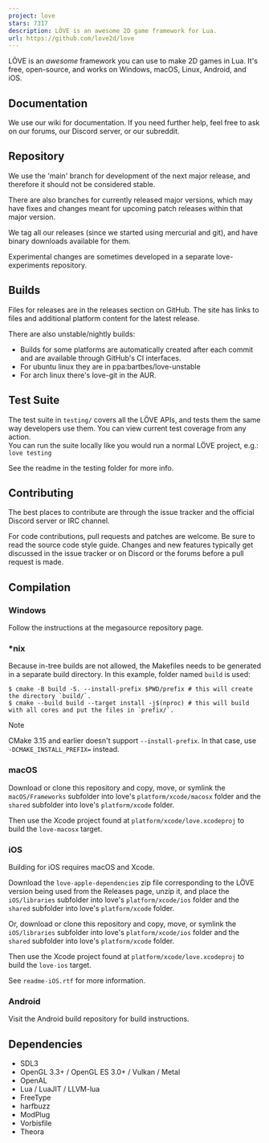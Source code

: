 ```yaml
---
project: love
stars: 7317
description: LÖVE is an awesome 2D game framework for Lua.
url: https://github.com/love2d/love
---
```


LÖVE is an _awesome_ framework you can use to make 2D games in Lua. It's free, open-source, and works on Windows, macOS, Linux, Android, and iOS.

Documentation
-------------

We use our wiki for documentation. If you need further help, feel free to ask on our forums, our Discord server, or our subreddit.

Repository
----------

We use the 'main' branch for development of the next major release, and therefore it should not be considered stable.

There are also branches for currently released major versions, which may have fixes and changes meant for upcoming patch releases within that major version.

We tag all our releases (since we started using mercurial and git), and have binary downloads available for them.

Experimental changes are sometimes developed in a separate love-experiments repository.

Builds
------

Files for releases are in the releases section on GitHub. The site has links to files and additional platform content for the latest release.

There are also unstable/nightly builds:

-   Builds for some platforms are automatically created after each commit and are available through GitHub's CI interfaces.
-   For ubuntu linux they are in ppa:bartbes/love-unstable
-   For arch linux there's love-git in the AUR.

Test Suite
----------

The test suite in `testing/` covers all the LÖVE APIs, and tests them the same way developers use them. You can view current test coverage from any action.  
You can run the suite locally like you would run a normal LÖVE project, e.g.:  
`love testing`

See the readme in the testing folder for more info.

Contributing
------------

The best places to contribute are through the issue tracker and the official Discord server or IRC channel.

For code contributions, pull requests and patches are welcome. Be sure to read the source code style guide. Changes and new features typically get discussed in the issue tracker or on Discord or the forums before a pull request is made.

Compilation
-----------

### Windows

Follow the instructions at the megasource repository page.

### \*nix

Because in-tree builds are not allowed, the Makefiles needs to be generated in a separate build directory. In this example, folder named `build` is used:

```
$ cmake -B build -S. --install-prefix $PWD/prefix # this will create the directory `build/`.
$ cmake --build build --target install -j$(nproc) # this will build with all cores and put the files in `prefix/`.
```

Note

CMake 3.15 and earlier doesn't support `--install-prefix`. In that case, use `-DCMAKE_INSTALL_PREFIX=` instead.

### macOS

Download or clone this repository and copy, move, or symlink the `macOS/Frameworks` subfolder into love's `platform/xcode/macosx` folder and the `shared` subfolder into love's `platform/xcode` folder.

Then use the Xcode project found at `platform/xcode/love.xcodeproj` to build the `love-macosx` target.

### iOS

Building for iOS requires macOS and Xcode.

Download the `love-apple-dependencies` zip file corresponding to the LÖVE version being used from the Releases page, unzip it, and place the `iOS/libraries` subfolder into love's `platform/xcode/ios` folder and the `shared` subfolder into love's `platform/xcode` folder.

Or, download or clone this repository and copy, move, or symlink the `iOS/libraries` subfolder into love's `platform/xcode/ios` folder and the `shared` subfolder into love's `platform/xcode` folder.

Then use the Xcode project found at `platform/xcode/love.xcodeproj` to build the `love-ios` target.

See `readme-iOS.rtf` for more information.

### Android

Visit the Android build repository for build instructions.

Dependencies
------------

-   SDL3
-   OpenGL 3.3+ / OpenGL ES 3.0+ / Vulkan / Metal
-   OpenAL
-   Lua / LuaJIT / LLVM-lua
-   FreeType
-   harfbuzz
-   ModPlug
-   Vorbisfile
-   Theora
